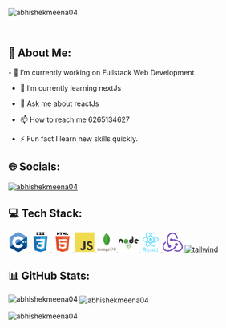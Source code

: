 <p align="left"> <img src="https://komarev.com/ghpvc/?username=abhishekmeena04&label=Profile%20views&color=0e75b6&style=flat" alt="abhishekmeena04" /> </p>
<p align="left"> <a href="https://twitter.com/" target="blank"><img src="https://img.shields.io/twitter/follow/?logo=twitter&style=for-the-badge" alt="" /></a> </p>

<h2 align="left">💫 About Me:</h2>
- 🔭 I’m currently working on Fullstack Web Development

- 🌱 I’m currently learning nextJs

- 💬 Ask me about reactJs

- 📫 How to reach me 6265134627

- ⚡ Fun fact I learn new skills quickly.

<h2 align="left">🌐 Socials:</h2>
<p align="left">
<a href="https://linkedin.com/in/abhishekmeena04" target="blank"><img align="center" src="https://raw.githubusercontent.com/rahuldkjain/github-profile-readme-generator/master/src/images/icons/Social/linked-in-alt.svg" alt="abhishekmeena04" height="30" width="40" /></a>
</p>

<h2 align="left">💻 Tech Stack:</h2>
<p align="left"> <a href="https://www.w3schools.com/cpp/" target="_blank" rel="noreferrer"> <img src="https://raw.githubusercontent.com/devicons/devicon/master/icons/cplusplus/cplusplus-original.svg" alt="cplusplus" width="40" height="40"/> </a> <a href="https://www.w3schools.com/css/" target="_blank" rel="noreferrer"> <img src="https://raw.githubusercontent.com/devicons/devicon/master/icons/css3/css3-original-wordmark.svg" alt="css3" width="40" height="40"/> </a> <a href="https://www.w3.org/html/" target="_blank" rel="noreferrer"> <img src="https://raw.githubusercontent.com/devicons/devicon/master/icons/html5/html5-original-wordmark.svg" alt="html5" width="40" height="40"/> </a> <a href="https://developer.mozilla.org/en-US/docs/Web/JavaScript" target="_blank" rel="noreferrer"> <img src="https://raw.githubusercontent.com/devicons/devicon/master/icons/javascript/javascript-original.svg" alt="javascript" width="40" height="40"/> </a> <a href="https://www.mongodb.com/" target="_blank" rel="noreferrer"> <img src="https://raw.githubusercontent.com/devicons/devicon/master/icons/mongodb/mongodb-original-wordmark.svg" alt="mongodb" width="40" height="40"/> </a> <a href="https://nodejs.org" target="_blank" rel="noreferrer"> <img src="https://raw.githubusercontent.com/devicons/devicon/master/icons/nodejs/nodejs-original-wordmark.svg" alt="nodejs" width="40" height="40"/> </a> <a href="https://reactjs.org/" target="_blank" rel="noreferrer"> <img src="https://raw.githubusercontent.com/devicons/devicon/master/icons/react/react-original-wordmark.svg" alt="react" width="40" height="40"/> </a> <a href="https://redux.js.org" target="_blank" rel="noreferrer"> <img src="https://raw.githubusercontent.com/devicons/devicon/master/icons/redux/redux-original.svg" alt="redux" width="40" height="40"/> </a> <a href="https://tailwindcss.com/" target="_blank" rel="noreferrer"> <img src="https://www.vectorlogo.zone/logos/tailwindcss/tailwindcss-icon.svg" alt="tailwind" width="40" height="40"/> </a> </p>

<h2 align="left">📊 GitHub Stats:</h2>
<p><img align="left" src="https://github-readme-stats.vercel.app/api/top-langs?username=abhishekmeena04&show_icons=true&locale=en&layout=compact" alt="abhishekmeena04" /></p>

<p>&nbsp;<img align="center" src="https://github-readme-stats.vercel.app/api?username=abhishekmeena04&show_icons=true&locale=en" alt="abhishekmeena04" /></p>

<p><img align="center" src="https://github-readme-streak-stats.herokuapp.com/?user=abhishekmeena04&" alt="abhishekmeena04" /></p>
